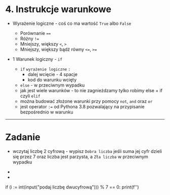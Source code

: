 # 4. Instrukcje warunkowe

- Wyrażenie logiczne - coś co ma wartość `True` albo `False`
  - Porównanie `==`
  - Różny `!=`
  - Mniejszy, większy `<`, `>`
  - Mniejszy, większy  bądź równy `<=`, `>=`

- 1 Warunek logiczny - `if` <warunek logiczny> 
  - `if` `wyrażenie logiczne` `:`
    - dalej wcięcie - 4 spacje
    - kod do warunku wcięty
  - `else` - w przeciwnym wypadku
  - jak jest wiele warunków - to nie zagnieżdzamy tylko robimy else + if czyli `elif`
  - można budować złożone warunki przy pomocy `not`, `and` oraz `or`
  - jest operator `:=` od Pythona 3.8 pozwalający na przypisanie bezpośrednio w warunku
  

---
# Zadanie

- wczytaj liczbę 2 cyfrową - wypisz `Dobra liczba` jeśli suma jej cyfr dzieli się przez 7 oraz liczba jest parzysta, a `Zła liczba` w przeciwnym wypadku

- 
- 
if (i := int(input("podaj liczbę dwucyfrową"))) % 7 == 0:
    print(f'')
